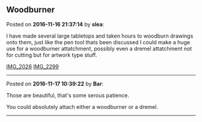 ## Woodburner
Posted on **2016-11-16 21:37:14** by **slea**:

I have made several large tabletops and taken hours to woodburn drawings onto them, just like the pen tool thats been discussed I could make a huge use for a woodburner attatchment, possibly even a dremel attatchment not for cutting but for artwork type stuff.

 [IMG_2026](../../images/Mk/lS/MklS_img_2026.jpg.jpg)  [IMG_2299](../../images/Uf/17/Uf17_img_2299.jpg.jpg)

---

Posted on **2016-11-17 10:39:22** by **Bar**:

Those are beautiful, that's some serous patience. 



You could absolutely attach either a woodburner or a dremel.

---


